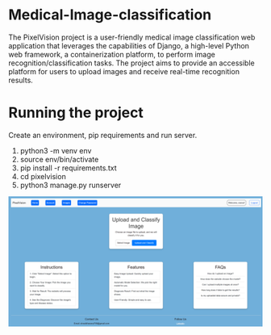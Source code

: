# Medical-Image-classification
The PixelVision project is a user-friendly medical image classification web application that leverages the capabilities of Django, a high-level Python web framework, a containerization platform, to perform image recognition/classification tasks. The project aims to provide an accessible platform for users to upload images and receive real-time recognition results.

# Running the project
Create an environment, pip requirements and run server.
1. python3 -m venv env
2. source env/bin/activate
3. pip install -r requirements.txt
4. cd pixelvision
5. python3 manage.py runserver

![Website](image.png)
